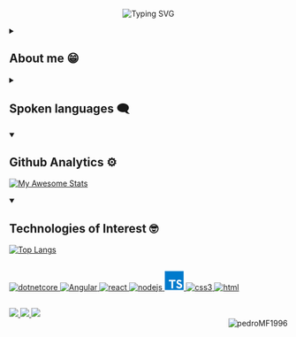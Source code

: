 <p align="center">
 <img src="https://readme-typing-svg.demolab.com?font=Fira+Code&weight=600&pause=1000&color=68217A&center=true&random=false&width=435&lines=Hi%2C+I'm+Pedro.;I'm+an+Software+Analyst+Developer.+;Expert+in+C%23+and+Angular+2%2B.;Be+welcome!" alt="Typing SVG" />
</p>

<details close> 
  <summary><h2>About me 😁</h2></summary>

<div>
 <p>
  Hey there! 👋 I'm Pedro from Ribeirão Preto, São Paulo, and I'm all about the tech world! 🚀
 </p>
 <p>
  My journey started with a tic-tac-toe game in C during my uni days, and I've been hooked on programming ever since. I've got four years of education and three years of pro experience in software development.
 </p>
 <p>
  I've dabbled in everything from front-end (Angular, SCSS, Tailwind) to back-end (C#, ASP.NET Core, DDD, CQRS), and I've even explored the world of testing.
 </p>
 <p>
  I've been part of cool projects, like a trading platform for a brokerage firm and more, using tech like C#, .NET Core, Entity Framework Core, and more. Plus, I've got a knack for databases like Oracle, PostgreSQL, MySQL, MongoDB, and MSSQL.
 </p>
 <p>
  My interests include Object-Oriented Development, Test-Driven Development, Reactive Programming, and Event-Driven Architecture. I'm no stranger to languages like C#, JavaScript, and TypeScript, and I know my way around tools like xUnit and Jasmine.
 </p>
 <p>
  Let's just say I'm all in for expanding my skills and taking on exciting projects. 🤓
 </p>
 <p>
  See you later,  
 </p>
 <p>
  Pedro 👍
 </p>
</div>
</details>

<details close> 
  <summary>
   <h2>Spoken languages 🗨️</h2>
  </summary>
 <ul>
  <li>Portuguese (C2)</li>
  <li>English (B2)</li>
 </ul>
</details>

<details open>
 <summary>
  <h2>Github Analytics ⚙️</h2>
 </summary>
 <div align="left">
  
  [![My Awesome Stats](https://awesome-github-stats.azurewebsites.net/user-stats/pedroMF1996?cardType=level-alternate&theme=dracula&preferLogin=false&Background=18022C&Title=740AD4)](https://git.io/awesome-stats-card)
</div>
</details>

<details open> 
  <summary>
   <h2>Technologies of Interest 🤓</h2>
  </summary>
  
  [![Top Langs](https://github-readme-stats.vercel.app/api/top-langs/?username=pedroMF1996&layout=donut&theme=dracula)](https://github.com/anuraghazra/github-readme-stats)

##
  
  <div>
   <a href="https://github.com/pedroMF1996?tab=repositories&q=&type=&language=c%23">
    <img src="https://cdn.jsdelivr.net/gh/devicons/devicon/icons/dotnetcore/dotnetcore-original.svg" height="35" alt="dotnetcore" />
   </a>
   <a href="https://github.com/pedroMF1996?tab=repositories&q=&type=&language=typescript"> 
    <img src="https://user-images.githubusercontent.com/25344723/113509430-e438eb80-952b-11eb-9826-6c86e83473d8.png" height="35" alt="Angular" /> 
   </a> 
   <a href="https://github.com/pedroMF1996?tab=repositories&q=&type=&language=react">
    <img src="https://cdn.jsdelivr.net/gh/devicons/devicon/icons/react/react-original-wordmark.svg" height="35" alt="react"/>
   </a>   
   <a href="https://github.com/pedroMF1996?tab=repositories&q=&type=&language=javascript"> 
    <img src="https://user-images.githubusercontent.com/25344723/113509706-7f7e9080-952d-11eb-8b35-6a5bfd4cb0e2.png" height="35" alt="nodejs" />
   </a>
   <a href="https://github.com/pedroMF1996?tab=repositories&q=&type=&language=typescript">
    <img src="https://raw.githubusercontent.com/devicons/devicon/master/icons/typescript/typescript-plain.svg" height="35" alt="Typescript" />
   </a> 
   <a href="https://codepen.io/pedro-martins-falleiros">
    <img src="https://cdn.jsdelivr.net/gh/devicons/devicon/icons/css3/css3-original-wordmark.svg" height="35" alt="css3"/>
   </a>
   <a href="https://codepen.io/pedro-martins-falleiros">
    <img src="https://cdn.jsdelivr.net/gh/devicons/devicon/icons/html5/html5-original.svg" height="35" alt="html"/>
   </a>
  </div>
</details> 

##

<footer>
 <div align="left"> 
     <a href="https://codepen.io/pedro-martins-falleiros" target="_blank">
         <img src="https://img.shields.io/badge/Codepen-000000?style=for-the-badge&logo=codepen&logoColor=white" target="_blank">
     </a> 
     <a href = "mailto:pmfrp@hotmail.com" target="_blank">
         <img src="https://img.shields.io/badge/Microsoft_Outlook-0078D4?style=for-the-badge&logo=microsoft-outlook&logoColor=white" target="_blank">
     </a>
     <a href="https://www.linkedin.com/in/pedro-martins-falleiros-ab518a187/" target="_blank">
         <img src="https://img.shields.io/badge/-LinkedIn-%230077B5?style=for-the-badge&logo=linkedin&logoColor=white" target="_blank">
     </a> 
 </div>
 
 <div align="right"> 
  <img src="https://komarev.com/ghpvc/?username=pedroMF1996&label=Profile%20views&color=68217A&style=flat" alt="pedroMF1996" /> 
 </div>
</footer>
